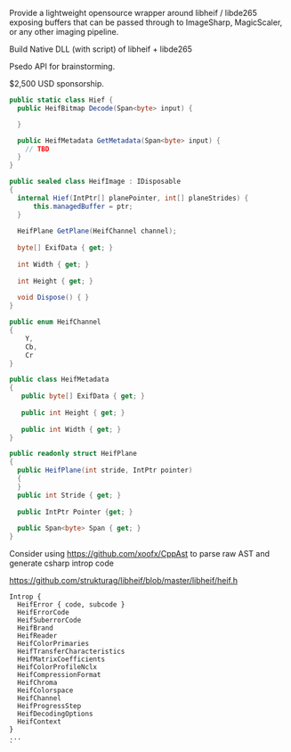 Provide a lightweight opensource wrapper around libheif / libde265  exposing buffers 
that can be passed through to ImageSharp, MagicScaler, or any other imaging pipeline.

Build Native DLL (with script) of libheif + libde265

Psedo API for brainstorming.

$2,500 USD sponsorship.


```csharp
public static class Hief {
  public HeifBitmap Decode(Span<byte> input) {

  }

  public HeifMetadata GetMetadata(Span<byte> input) {
    // TBD
  }
}

public sealed class HeifImage : IDisposable 
{
  internal Hief(IntPtr[] planePointer, int[] planeStrides) { 
      this.managedBuffer = ptr; 
  } 
  
  HeifPlane GetPlane(HeifChannel channel); 
  
  byte[] ExifData { get; }
  
  int Width { get; }
  
  int Height { get; }
  
  void Dispose() { }
}

public enum HeifChannel 
{
    Y,
    Cb,
    Cr
}

public class HeifMetadata 
{
   public byte[] ExifData { get; }
   
   public int Height { get; }
   
   public int Width { get; }
}

public readonly struct HeifPlane 
{
  public HeifPlane(int stride, IntPtr pointer)
  {
  } 
  public int Stride { get; }
  
  public IntPtr Pointer {get; } 
  
  public Span<byte> Span { get; }
}

```

Consider using https://github.com/xoofx/CppAst to parse raw AST and generate csharp introp code

https://github.com/strukturag/libheif/blob/master/libheif/heif.h

```
Introp { 
  HeifError { code, subcode }
  HeifErrorCode
  HeifSuberrorCode
  HeifBrand
  HeifReader
  HeifColorPrimaries
  HeifTransferCharacteristics
  HeifMatrixCoefficients
  HeifColorProfileNclx
  HeifCompressionFormat
  HeifChroma
  HeifColorspace
  HeifChannel
  HeifProgressStep
  HeifDecodingOptions
  HeifContext
}
...
`
